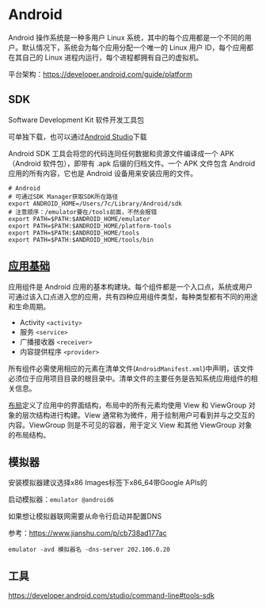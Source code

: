 # Android

Android 操作系统是一种多用户 Linux 系统，其中的每个应用都是一个不同的用户。默认情况下，系统会为每个应用分配一个唯一的 Linux 用户 ID，每个应用都在其自己的 Linux 进程内运行，每个进程都拥有自己的虚拟机。

平台架构：<https://developer.android.com/guide/platform>

## SDK

Software Development Kit 软件开发工具包

可单独下载，也可以通过[Android Studio](https://developer.android.google.cn/studio/intro)下载

Android SDK 工具会将您的代码连同任何数据和资源文件编译成一个 APK（Android 软件包），即带有 .apk 后缀的归档文件。一个 APK 文件包含 Android 应用的所有内容，它也是 Android 设备用来安装应用的文件。

```shell
# Android
# 可通过SDK Manager获取SDK所在路径
export ANDROID_HOME=/Users/7c/Library/Android/sdk
# 注意顺序：/emulator要在/tools前面，不然会报错
export PATH=$PATH:$ANDROID_HOME/emulator
export PATH=$PATH:$ANDROID_HOME/platform-tools
export PATH=$PATH:$ANDROID_HOME/tools
export PATH=$PATH:$ANDROID_HOME/tools/bin
```

## [应用基础](https://developer.android.com/guide/components/fundamentals)

应用组件是 Android 应用的基本构建块。每个组件都是一个入口点，系统或用户可通过该入口点进入您的应用，共有四种应用组件类型，每种类型都有不同的用途和生命周期。

- Activity `<activity>`
- 服务 `<service>`
- 广播接收器 `<receiver>`
- 内容提供程序 `<provider>`

所有组件必需使用相应的元素在清单文件(`AndroidManifest.xml`)中声明，该文件必须位于应用项目目录的根目录中。清单文件的主要任务是告知系统应用组件的相关信息。

[布局](https://developer.android.com/guide/topics/ui/declaring-layout)定义了应用中的界面结构，布局中的所有元素均使用 View 和 ViewGroup 对象的层次结构进行构建。View 通常称为微件，用于绘制用户可看到并与之交互的内容。ViewGroup 则是不可见的容器，用于定义 View 和其他 ViewGroup 对象的布局结构。

## 模拟器

安装模拟器建议选择x86 Images标签下x86_64带Google APIs的

启动模拟器：`emulator @android6`

如果想让模拟器联网需要从命令行启动并配置DNS

参考：<https://www.jianshu.com/p/cb738ad177ac>

`emulator -avd 模拟器名 -dns-server 202.106.0.20`

## 工具

<https://developer.android.com/studio/command-line#tools-sdk>
